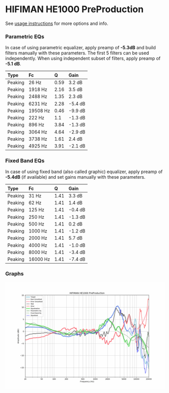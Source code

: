 # HIFIMAN HE1000 PreProduction
See [usage instructions](https://github.com/jaakkopasanen/AutoEq#usage) for more options and info.

### Parametric EQs
In case of using parametric equalizer, apply preamp of **-5.3dB** and build filters manually
with these parameters. The first 5 filters can be used independently.
When using independent subset of filters, apply preamp of **-5.1 dB**.

| Type    | Fc       |    Q | Gain    |
|:--------|:---------|:-----|:--------|
| Peaking | 26 Hz    | 0.59 | 3.2 dB  |
| Peaking | 1918 Hz  | 2.16 | 3.5 dB  |
| Peaking | 2488 Hz  | 1.35 | 2.3 dB  |
| Peaking | 6231 Hz  | 2.28 | -5.4 dB |
| Peaking | 19508 Hz | 0.46 | -9.9 dB |
| Peaking | 222 Hz   | 1.1  | -1.3 dB |
| Peaking | 896 Hz   | 3.84 | -1.3 dB |
| Peaking | 3064 Hz  | 4.64 | -2.9 dB |
| Peaking | 3738 Hz  | 1.61 | 2.4 dB  |
| Peaking | 4925 Hz  | 3.91 | -2.1 dB |

### Fixed Band EQs
In case of using fixed band (also called graphic) equalizer, apply preamp of **-5.4dB**
(if available) and set gains manually with these parameters.

| Type    | Fc       |    Q | Gain    |
|:--------|:---------|:-----|:--------|
| Peaking | 31 Hz    | 1.41 | 3.3 dB  |
| Peaking | 62 Hz    | 1.41 | 1.4 dB  |
| Peaking | 125 Hz   | 1.41 | -0.4 dB |
| Peaking | 250 Hz   | 1.41 | -1.3 dB |
| Peaking | 500 Hz   | 1.41 | 0.2 dB  |
| Peaking | 1000 Hz  | 1.41 | -1.2 dB |
| Peaking | 2000 Hz  | 1.41 | 5.7 dB  |
| Peaking | 4000 Hz  | 1.41 | -1.0 dB |
| Peaking | 8000 Hz  | 1.41 | -3.4 dB |
| Peaking | 16000 Hz | 1.41 | -7.4 dB |

### Graphs
![](./HIFIMAN%20HE1000%20PreProduction.png)